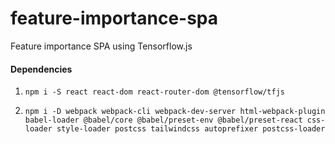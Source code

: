 # feature-importance-spa
Feature importance SPA using Tensorflow.js


#### Dependencies

1. ``npm i -S react react-dom react-router-dom @tensorflow/tfjs
``

2. ``npm i -D webpack webpack-cli webpack-dev-server html-webpack-plugin babel-loader @babel/core @babel/preset-env @babel/preset-react css-loader style-loader postcss tailwindcss autoprefixer postcss-loader
   ``
